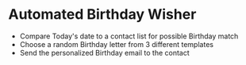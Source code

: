 # Automated Birthday Wisher

- Compare Today's date to a contact list for possible Birthday match
- Choose a random Birthday letter from 3 different templates
- Send the personalized Birthday email to the contact
